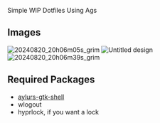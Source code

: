 Simple WIP Dotfiles Using Ags


 
## Images
![20240820_20h06m05s_grim](https://github.com/user-attachments/assets/00a6fc94-a968-44fb-8eeb-7cf7da17e0f3)
![Untitled design](https://github.com/user-attachments/assets/4a4f3add-7950-4fc3-b544-242852eef15e)
![20240820_20h06m39s_grim](https://github.com/user-attachments/assets/4266b337-624c-4638-a56a-e7eb2697989a)


## Required Packages 
- [aylurs-gtk-shell](https://github.com/Aylur/ags/)
- wlogout
- hyprlock, if you want a lock
